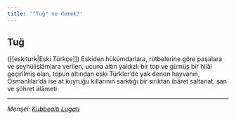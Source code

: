 ```yaml
---
title: '"Tuğ" ne demek?'
---
```


## Tuğ
([[eskiturk|Eski Türkçe]]) Eskiden hükümdarlara, rütbelerine göre paşalara ve şeyhülislâmlara verilen, ucuna altın yaldızlı bir top ve gümüş bir hilâl geçirilmiş olan, topun altından eski Türkler’de yak denen hayvanın, Osmanlılar’da ise at kuyruğu kıllarının sarktığı bir sırıktan ibâret saltanat, şan ve şöhret alâmeti

---
*Menşei: [Kubbealtı Lugatı](https://www.lugatim.com/s/tuğ)*